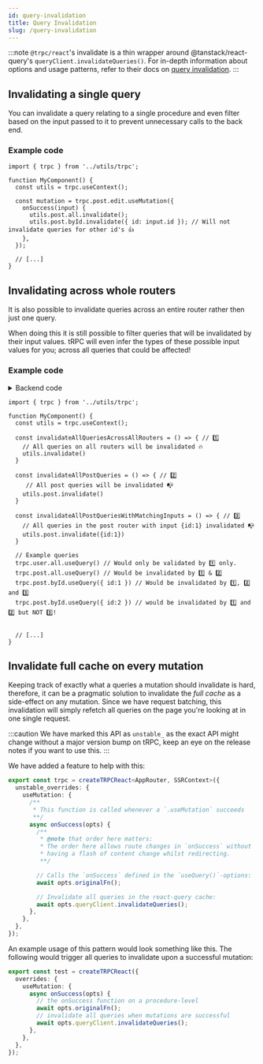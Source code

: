 ```yaml
---
id: query-invalidation
title: Query Invalidation
slug: /query-invalidation
---
```


:::note
`@trpc/react`'s invalidate is a thin wrapper around
@tanstack/react-query's `queryClient.invalidateQueries()`. For in-depth
information about options and usage patterns, refer to their docs on [query
invalidation](https://tanstack.com/query/v4/docs/guides/query-invalidation).
:::

## Invalidating a single query

You can invalidate a query relating to a single procedure and even filter based
on the input passed to it to prevent unnecessary calls to the back end.  

### Example code

```tsx
import { trpc } from '../utils/trpc';

function MyComponent() {
  const utils = trpc.useContext();

  const mutation = trpc.post.edit.useMutation({
    onSuccess(input) {
      utils.post.all.invalidate();
      utils.post.byId.invalidate({ id: input.id }); // Will not invalidate queries for other id's 👍
    },
  });

  // [...]
}
```

## Invalidating across whole routers

It is also possible to invalidate queries across an entire router rather then
just one query.

When doing this it is still possible to filter queries that will be invalidated
by their input values. tRPC will even infer the types of these possible input values
for you; across all queries that could be affected!

### Example code

<details><summary>Backend code</summary>

```tsx title='server/routers/_app.ts'
import { initTRPC } from '@trpc/server';
import { z } from 'zod';

export const t = initTRPC.create();

export const appRouter = t.router({
  // sub Post router
  post: t.router({
    all: t.procedure.query(() => {
      return {
        posts: [
          { id: 1, title: 'everlong' },
          { id: 2, title: 'After Dark' },
        ],
      };
    }),
    byId: t.procedure
      .input(
        z.object({
          id: z.string(),
        }),
      )
      .query(({ input }) => {
        return {
          post: { id: input?.id, title: 'Look me up!' },
        };
      }),
    edit: t.procedure
      .input(z.object({ id: z.number(), title: z.string() }))
      .mutation(({ input }) => {
        return { post: { id: input.id, title: input.title } };
      }),
  }),
  // separate user router
  user: t.router({
    all: t.procedure.query(() => {
      return { users: [{ name: 'Dave Grohl' }, { name: 'Haruki Murakami' }] };
    }),
  }),
});
```

</details>

```tsx
import { trpc } from '../utils/trpc';

function MyComponent() {
  const utils = trpc.useContext();

  const invalidateAllQueriesAcrossAllRouters = () => { // 1️⃣
    // All queries on all routers will be invalidated 🔥
    utils.invalidate() 
  }

  const invalidateAllPostQueries = () => { // 2️⃣
     // All post queries will be invalidated 📭
    utils.post.invalidate() 
  }

  const invalidateAllPostQueriesWithMatchingInputs = () => { // 3️⃣
    // All queries in the post router with input {id:1} invalidated 📭
    utils.post.invalidate({id:1}) 
  }

  // Example queries
  trpc.user.all.useQuery() // Would only be validated by 1️⃣ only. 
  trpc.post.all.useQuery() // Would be invalidated by 1️⃣ & 2️⃣
  trpc.post.byId.useQuery({ id:1 }) // Would be invalidated by 1️⃣, 2️⃣ and 3️⃣
  trpc.post.byId.useQuery({ id:2 }) // would be invalidated by 1️⃣ and 2️⃣ but NOT 3️⃣!


  // [...]
}

```


## Invalidate full cache on every mutation

Keeping track of exactly what a queries a mutation should invalidate is hard, therefore, it can be a pragmatic solution to invalidate the *full cache* as a side-effect on any mutation. Since we have request batching, this invalidation will simply refetch all queries on the page you're looking at in one single request.


:::caution
We have marked this API as `unstable_` as the exact API might change without a major version bump on tRPC, keep an eye on the release notes if you want to use this.
:::

We have added a feature to help with this:


```ts 
export const trpc = createTRPCReact<AppRouter, SSRContext>({
  unstable_overrides: {
    useMutation: {
      /**
       * This function is called whenever a `.useMutation` succeeds
       **/
      async onSuccess(opts) {
        /**
         * @note that order here matters:
         * The order here allows route changes in `onSuccess` without 
         * having a flash of content change whilst redirecting.
         **/

        // Calls the `onSuccess` defined in the `useQuery()`-options:
        await opts.originalFn(); 

        // Invalidate all queries in the react-query cache:
        await opts.queryClient.invalidateQueries(); 
      },
    },
  },
});
```

An example usage of this pattern would look something like this. The following would trigger all queries to invalidate upon a successful mutation:

```ts
export const test = createTRPCReact({
  overrides: {
    useMutation: {
      async onSuccess(opts) {
        // the onSuccess function on a procedure-level
        await opts.originalFn();
        // invalidate all queries when mutations are successful
        await opts.queryClient.invalidateQueries();
      },
    },
  },
});
```

